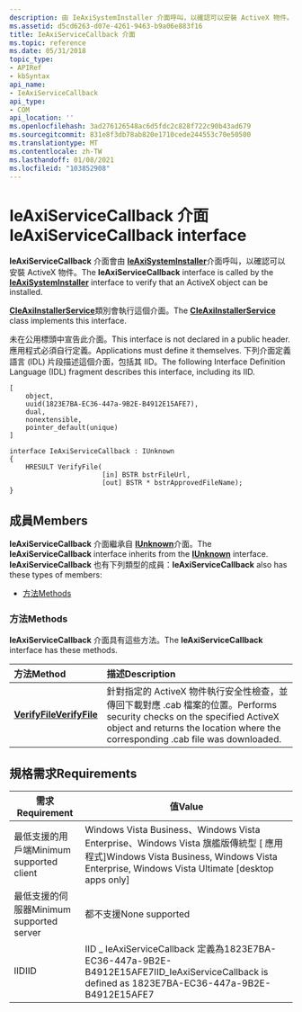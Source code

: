 ```yaml
---
description: 由 IeAxiSystemInstaller 介面呼叫，以確認可以安裝 ActiveX 物件。
ms.assetid: d5cd6263-d07e-4261-9463-b9a06e883f16
title: IeAxiServiceCallback 介面
ms.topic: reference
ms.date: 05/31/2018
topic_type:
- APIRef
- kbSyntax
api_name:
- IeAxiServiceCallback
api_type:
- COM
api_location: ''
ms.openlocfilehash: 3ad276126548ac6d5fdc2c828f722c90b43ad679
ms.sourcegitcommit: 831e8f3db78ab820e1710cede244553c70e50500
ms.translationtype: MT
ms.contentlocale: zh-TW
ms.lasthandoff: 01/08/2021
ms.locfileid: "103852908"
---
```

# <a name="ieaxiservicecallback-interface"></a><span data-ttu-id="f24a6-103">IeAxiServiceCallback 介面</span><span class="sxs-lookup"><span data-stu-id="f24a6-103">IeAxiServiceCallback interface</span></span>

<span data-ttu-id="f24a6-104">**IeAxiServiceCallback** 介面會由 [**IeAxiSystemInstaller**](ieaxisysteminstaller.md)介面呼叫，以確認可以安裝 ActiveX 物件。</span><span class="sxs-lookup"><span data-stu-id="f24a6-104">The **IeAxiServiceCallback** interface is called by the [**IeAxiSystemInstaller**](ieaxisysteminstaller.md) interface to verify that an ActiveX object can be installed.</span></span>

<span data-ttu-id="f24a6-105">[**CIeAxiInstallerService**](cieaxiinstallerservice.md)類別會執行這個介面。</span><span class="sxs-lookup"><span data-stu-id="f24a6-105">The [**CIeAxiInstallerService**](cieaxiinstallerservice.md) class implements this interface.</span></span>

<span data-ttu-id="f24a6-106">未在公用標頭中宣告此介面。</span><span class="sxs-lookup"><span data-stu-id="f24a6-106">This interface is not declared in a public header.</span></span> <span data-ttu-id="f24a6-107">應用程式必須自行定義。</span><span class="sxs-lookup"><span data-stu-id="f24a6-107">Applications must define it themselves.</span></span> <span data-ttu-id="f24a6-108">下列介面定義語言 (IDL) 片段描述這個介面，包括其 IID。</span><span class="sxs-lookup"><span data-stu-id="f24a6-108">The following Interface Definition Language (IDL) fragment describes this interface, including its IID.</span></span>

``` syntax
[
    object,
    uuid(1823E7BA-EC36-447a-9B2E-B4912E15AFE7),
    dual,
    nonextensible,
    pointer_default(unique)
]

interface IeAxiServiceCallback : IUnknown
{
    HRESULT VerifyFile(
                       [in] BSTR bstrFileUrl,
                       [out] BSTR * bstrApprovedFileName);
}

```

## <a name="members"></a><span data-ttu-id="f24a6-109">成員</span><span class="sxs-lookup"><span data-stu-id="f24a6-109">Members</span></span>

<span data-ttu-id="f24a6-110">**IeAxiServiceCallback** 介面繼承自 [**IUnknown**](/windows/desktop/api/unknwn/nn-unknwn-iunknown)介面。</span><span class="sxs-lookup"><span data-stu-id="f24a6-110">The **IeAxiServiceCallback** interface inherits from the [**IUnknown**](/windows/desktop/api/unknwn/nn-unknwn-iunknown) interface.</span></span> <span data-ttu-id="f24a6-111">**IeAxiServiceCallback** 也有下列類型的成員：</span><span class="sxs-lookup"><span data-stu-id="f24a6-111">**IeAxiServiceCallback** also has these types of members:</span></span>

-   [<span data-ttu-id="f24a6-112">方法</span><span class="sxs-lookup"><span data-stu-id="f24a6-112">Methods</span></span>](#methods)

### <a name="methods"></a><span data-ttu-id="f24a6-113">方法</span><span class="sxs-lookup"><span data-stu-id="f24a6-113">Methods</span></span>

<span data-ttu-id="f24a6-114">**IeAxiServiceCallback** 介面具有這些方法。</span><span class="sxs-lookup"><span data-stu-id="f24a6-114">The **IeAxiServiceCallback** interface has these methods.</span></span>



| <span data-ttu-id="f24a6-115">方法</span><span class="sxs-lookup"><span data-stu-id="f24a6-115">Method</span></span>                                                | <span data-ttu-id="f24a6-116">描述</span><span class="sxs-lookup"><span data-stu-id="f24a6-116">Description</span></span>                                                                                                                                    |
|:------------------------------------------------------|:-----------------------------------------------------------------------------------------------------------------------------------------------|
| [<span data-ttu-id="f24a6-117">**VerifyFile**</span><span class="sxs-lookup"><span data-stu-id="f24a6-117">**VerifyFile**</span></span>](ieaxiservicecallback-verifyfile.md) | <span data-ttu-id="f24a6-118">針對指定的 ActiveX 物件執行安全性檢查，並傳回下載對應 .cab 檔案的位置。</span><span class="sxs-lookup"><span data-stu-id="f24a6-118">Performs security checks on the specified ActiveX object and returns the location where the corresponding .cab file was downloaded.</span></span><br/> |



 

## <a name="requirements"></a><span data-ttu-id="f24a6-119">規格需求</span><span class="sxs-lookup"><span data-stu-id="f24a6-119">Requirements</span></span>



| <span data-ttu-id="f24a6-120">需求</span><span class="sxs-lookup"><span data-stu-id="f24a6-120">Requirement</span></span> | <span data-ttu-id="f24a6-121">值</span><span class="sxs-lookup"><span data-stu-id="f24a6-121">Value</span></span> |
|-------------------------------------|-----------------------------------------------------------------------------------------------------------|
| <span data-ttu-id="f24a6-122">最低支援的用戶端</span><span class="sxs-lookup"><span data-stu-id="f24a6-122">Minimum supported client</span></span><br/> | <span data-ttu-id="f24a6-123">Windows Vista Business、Windows Vista Enterprise、Windows Vista 旗艦版傳統型 \[ 應用程式\]</span><span class="sxs-lookup"><span data-stu-id="f24a6-123">Windows Vista Business, Windows Vista Enterprise, Windows Vista Ultimate \[desktop apps only\]</span></span><br/> |
| <span data-ttu-id="f24a6-124">最低支援的伺服器</span><span class="sxs-lookup"><span data-stu-id="f24a6-124">Minimum supported server</span></span><br/> | <span data-ttu-id="f24a6-125">都不支援</span><span class="sxs-lookup"><span data-stu-id="f24a6-125">None supported</span></span><br/>                                                                                 |
| <span data-ttu-id="f24a6-126">IID</span><span class="sxs-lookup"><span data-stu-id="f24a6-126">IID</span></span><br/>                      | <span data-ttu-id="f24a6-127">IID \_ IeAxiServiceCallback 定義為1823E7BA-EC36-447a-9B2E-B4912E15AFE7</span><span class="sxs-lookup"><span data-stu-id="f24a6-127">IID\_IeAxiServiceCallback is defined as 1823E7BA-EC36-447a-9B2E-B4912E15AFE7</span></span><br/>                   |



 

